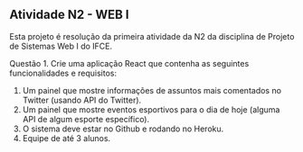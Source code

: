 ## Atividade N2 - WEB I

Esta projeto é resolução da primeira atividade da N2 da disciplina de Projeto de Sistemas Web I do IFCE. 

Questão 1. Crie uma aplicação React que contenha as seguintes funcionalidades
e requisitos:
1. Um painel que mostre informações de assuntos mais comentados no
Twitter (usando API do Twitter).
2. Um painel que mostre eventos esportivos para o dia de hoje (alguma API
de algum esporte específico).
3. O sistema deve estar no Github e rodando no Heroku.
4. Equipe de até 3 alunos.
